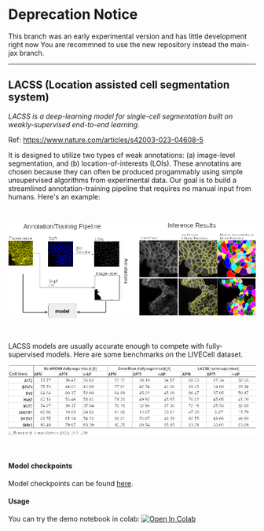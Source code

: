 # Deprecation Notice

This branch was an early experimental version and has little development right now
You are recommned to use the new repository instead the main-jax branch.

------------------------------------------------------------------


## LACSS (Location assisted cell segmentation system)

_LACSS is a deep-learning model for single-cell segmentation built on weakly-supervised end-to-end learning._

Ref: https://www.nature.com/articles/s42003-023-04608-5

It is designed to utilize two types of weak annotations: (a) image-level segmentation, and (b) location-of-interests (LOIs). These annotatins are chosen because they can often be produced progammably using simple unsupervised algorithms from experimental data. Our goal is to build a streamlined annotation-training pipeline that requires no manual input from humans. Here's an example:

</br>


![pipeline](images/lacss1.png)

</br>

LACSS models are usually accurate enough to compete with fully-supervised models. Here are some benchmarks on the LIVECell dataset.

![benchmarks](images/lacss2.png)

</br>

#### Model checkpoints
Model checkpoints can be found [here](https://drive.google.com/drive/folders/1OWdll3vRcwWhuZgNoom1-BHSg0rpvZrc?usp=sharing).

#### Usage
You can try the demo notebook in colab:
[![Open In Colab](https://colab.research.google.com/assets/colab-badge.svg)](https://colab.research.google.com/github/jiyuuchc/lacss/blob/main/notebooks/demo.ipynb)







